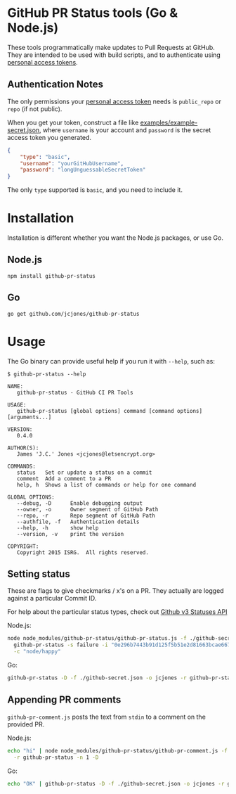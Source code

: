 # GitHub PR Status tools (Go & Node.js)

These tools programmatically make updates to Pull Requests at GitHub. They are
intended to be used with build scripts, and to authenticate using [personal access tokens](https://github.com/settings/tokens).

## Authentication Notes

The only permissions your [personal access token](https://github.com/settings/tokens)
needs is `public_repo` or `repo` (if not public).

When you get your token, construct a file like [examples/example-secret.json](https://github.com/jcjones/github-pr-status/blob/master/examples/example-secret.json),
where `username` is your account and `password` is the secret access token you
generated.

```json
{
    "type": "basic",
    "username": "yourGitHubUsername",
    "password": "longUnguessableSecretToken"
}
```

The only `type` supported is `basic`, and you need to include it.

# Installation
Installation is different whether you want the Node.js packages, or use Go.

## Node.js
`npm install github-pr-status`

## Go
`go get github.com/jcjones/github-pr-status`

# Usage

The Go binary can provide useful help if you run it with `--help`, such as:
```
$ github-pr-status --help

NAME:
   github-pr-status - GitHub CI PR Tools

USAGE:
   github-pr-status [global options] command [command options] [arguments...]

VERSION:
   0.4.0

AUTHOR(S):
   James 'J.C.' Jones <jcjones@letsencrypt.org>

COMMANDS:
   status   Set or update a status on a commit
   comment  Add a comment to a PR
   help, h  Shows a list of commands or help for one command

GLOBAL OPTIONS:
   --debug, -D      Enable debugging output
   --owner, -o      Owner segment of GitHub Path
   --repo, -r       Repo segment of GitHub Path
   --authfile, -f   Authentication details
   --help, -h       show help
   --version, -v    print the version

COPYRIGHT:
   Copyright 2015 ISRG.  All rights reserved.
```

## Setting status

These are flags to give checkmarks / x's on a PR. They actually are logged
against a particular Commit ID.

For help about the particular status types, check out [Github v3 Statuses API](https://developer.github.com/v3/repos/statuses/#create-a-status)

Node.js:
```bash
node node_modules/github-pr-status/github-pr-status.js -f ./github-secret.json -o jcjones -r \
  github-pr-status -s failure -i "0e296b7443b91d125f5b51e2d81663bcae667864" \
  -c "node/happy"
```

Go:
```bash
github-pr-status -D -f ./github-secret.json -o jcjones -r github-pr-status status  -i f2a751961d857a3ab00e693cacadfb4393c329ee -s failure --context "integration/ok"
```

## Appending PR comments

`github-pr-comment.js` posts the text from `stdin` to a comment on the provided
PR.

Node.js:
```bash
echo "hi" | node node_modules/github-pr-status/github-pr-comment.js -f ./github-secret.json -o jcjones \
  -r github-pr-status -n 1 -D
```

Go:
```bash
echo "OK" | github-pr-status -D -f ./github-secret.json -o jcjones -r github-pr-status comment -n 1 -b -
```